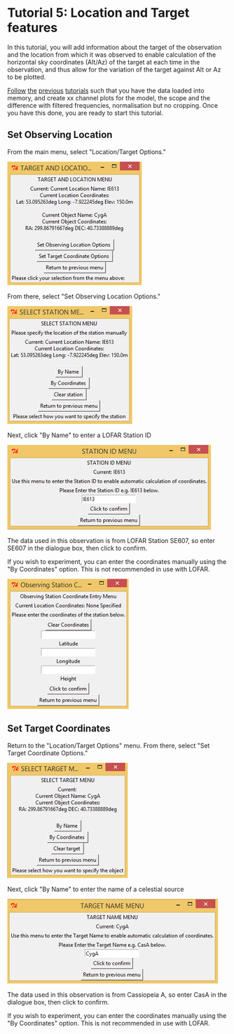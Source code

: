 # Tutorial 5: Location and Target features

In this tutorial, you will add information about the target of the observation and the location from which it was observed to enable calculation of the horizontal sky coordinates (Alt/Az) of the target at each time in the observation, and thus allow for the variation of the target against Alt or Az to be plotted.

[Follow](/tutorial_1.md) [the](/tutorial_2.md) [previous](/tutorial_3.md) [tutorials](/tutorial_4.md) such that you have the data loaded into memory, and create xx channel plots for the model, the scope and the difference with filtered frequencies, normalisation but no cropping.  Once you have this done, you are ready to start this tutorial.

## Set Observing Location

From the main menu, select "Location/Target Options." 

![Coordinates Menu](/images/interactive_snips/gicm_4_coords_menu.PNG)

From there, select "Set Observing Location Options."

![Location Menu](/images/interactive_snips/gicm_4_1_coords_loc_menu.PNG)

Next, click "By Name" to enter a LOFAR Station ID

![Station Menu](/images/interactive_snips/gicm_4_1_1_coords_loc_name_menu.PNG)

The data used in this observation is from LOFAR Station SE607, so enter SE607 in the dialogue box, then click to confirm.

If you wish to experiment, you can enter the coordinates manually using the "By Coordinates" option.  This is not recommended in use with LOFAR.

![Location Coordinates Menu](/images/interactive_snips/gicm_4_1_2_coords_loc_coords_menu.PNG)

## Set Target Coordinates

Return to the "Location/Target Options" menu.  From there, select "Set Target Coordinate Options."

![Target Menu](/images/interactive_snips/gicm_4_2_coords_tar_menu.PNG)


Next, click "By Name" to enter the name of a celestial source

![Station Menu](/images/interactive_snips/gicm_4_2_1_coords_tar_name_menu.PNG)

The data used in this observation is from Cassiopeia A, so enter CasA in the dialogue box, then click to confirm.

If you wish to experiment, you can enter the coordinates manually using the "By Coordinates" option.  This is not recommended in use with LOFAR.
